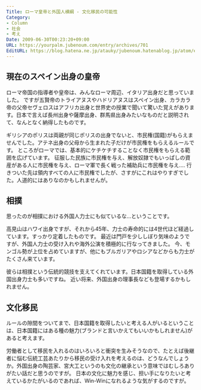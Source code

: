 ```yaml
---
Title: ローマ皇帝と外国人横綱 - 文化移民の可能性
Category:
- Column
- 社会
- 考え
Date: 2009-06-30T00:23:20+09:00
URL: https://yourpalm.jubenoum.com/entry/archives/701
EditURL: https://blog.hatena.ne.jp/atauky/jubenoum.hatenablog.jp/atom/entry/6653458415120885310
---
```


<h2>現在のスペイン出身の皇帝</h2>
ローマ帝国の指導者や皇帝は、みんなローマ周辺、イタリア出身だと思っていました。
ですが五賢帝のトライアヌスやハドリアヌスはスペイン出身、カラカラ帝の父帝セヴェロスはアフリカ出身と世界史の授業で聞いて驚いた覚えがあります。日本で言えば長州出身や薩摩出身、群馬県出身みたいなものだと説明されて、なんとなく納得したものです。

ギリシアのポリスは両親が同じポリスの出身でないと、市民権(国籍)がもらえませんでした。アテネ出身の父母から生まれた子だけが市民権をもらえるルールです。
ところがローマでは、基本的にケチケチすることなく市民権をもらえる範囲を広げています。
征服した民族に市民権を与え、解放奴隷でもいっぱしの資産がある人に市民権を与え、ローマ軍で長く戦った補助兵に市民権を与え....
行きついた先は領内すべての人に市民権でしたが、さすがにこれはやりすぎでした。人道的にはありなのかもしれませんが。

<h2>相撲</h2>
思ったのが相撲における外国人力士にも似ているな...ということです。

高見山はハワイ出身ですが、それから45年、力士の寿命的には4世代ほど経過しています。すっかり定着したものです。
最近は門戸を少ししぼり気味のようですが、外国人力士の受け入れや海外公演を積極的に行なってきました。
今、モンゴル勢が上位を占めていますが、他にもブルガリアやロシアなどからも力士がたくさん来ています。

彼らは相撲という伝統的競技を支えてくれています。日本国籍を取得している外国出身力士も多いですね。
近い将来、外国出身の理事長なども登場するかもしれません。

<h2>文化移民</h2>

ルールの隙間をついてまで、日本国籍を取得したいと考える人がいるということは、日本国籍にはある種の魅力(ブランドと言いかえてもいいかもしれません)があると考えます。

労働者として移民を入れるのはいろいろと衝突を生みそうなので、たとえば後継者に悩む伝統工芸あたりから移民の受け入れを考えるのは、どうなんでしょうか。外国出身の陶芸家、宮大工というのも文化の継承という意味ではむしろありがたい話だと思うのですが。
日本の文化に魅力を感じ、担い手になりたいと考えているかたがいるのであれば、Win-Winになれるような気がするのですが。
